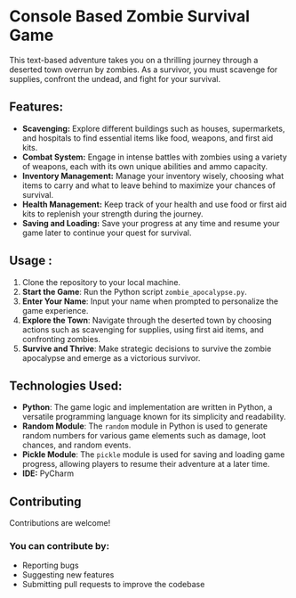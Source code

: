 # Console Based Zombie Survival Game 
This text-based adventure takes you on a thrilling journey through a deserted town overrun by zombies. As a survivor, you must scavenge for supplies, confront the undead, and fight for your survival.


## Features: 
- **Scavenging:** Explore different buildings such as houses, supermarkets, and hospitals to find essential items like food, weapons, and first aid kits. 
- **Combat System:** Engage in intense battles with zombies using a variety of weapons, each with its own unique abilities and ammo capacity. 
- **Inventory Management:** Manage your inventory wisely, choosing what items to carry and what to leave behind to maximize your chances of survival. 
- **Health Management:** Keep track of your health and use food or first aid kits to replenish your strength during the journey. 
- **Saving and Loading:** Save your progress at any time and resume your game later to continue your quest for survival. 


## Usage : 
1. Clone the repository to your local machine. 
2. **Start the Game**: Run the Python script `zombie_apocalypse.py`.
3. **Enter Your Name**: Input your name when prompted to personalize the game experience.
4. **Explore the Town**: Navigate through the deserted town by choosing actions such as scavenging for supplies, using first aid items, and confronting zombies.
5. **Survive and Thrive**: Make strategic decisions to survive the zombie apocalypse and emerge as a victorious survivor.


## Technologies Used: 
- **Python**: The game logic and implementation are written in Python, a versatile programming language known for its simplicity and readability.
- **Random Module**: The `random` module in Python is used to generate random numbers for various game elements such as damage, loot chances, and random events.
- **Pickle Module**: The `pickle` module is used for saving and loading game progress, allowing players to resume their adventure at a later time.
- **IDE:** PyCharm


## Contributing
Contributions are welcome! 

### You can contribute by:
-  Reporting bugs
-  Suggesting new features
-  Submitting pull requests to improve the codebase
